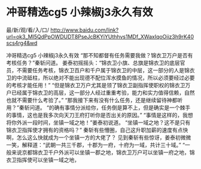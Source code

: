 # 冲哥精选cg5 小辣椒j3永久有效

最/新/观/看/入/口/ http://www.baidu.com/link?url=ok3_Ml5QdPpOWDUDT8PseJcBKYiYUthhvs1MDf_XWaxIqoOiiz3h9rK40scs4rg4&wd

冲哥精选cg5 小辣椒j3永久有效
“那不知都督有任务需要我做？锦衣卫万户是否有考核任务？”秦斩问道。
    姜泰初摇摇头：“锦衣卫小旗、总旗是锦衣卫的底层官员，不需要任务考核，锦衣卫百户和千户属于锦衣卫的中层，这一部分的人是锦衣卫的中流砥柱，所以绝对不能出现德不配位浑水摸鱼的情况，所以必须要经过必要的考核才能任用！”
    “但是锦衣卫万户尤其是领了锦衣卫副指挥使职权的锦衣卫万户已经属于锦衣卫的高层，这一部分人经过重重考验，能力和实力值得信赖，自然也就不需要什么考验了。”
    “那我接下来有没有什么任务，还是继续留待神都听用？”秦斩问道。
    “的确有事情分派给你，任务倒是算不上，但是确实是一个棘手的事情，这也是我多次向天刀王府打听你是否出关的原因。”
    “事情是这样的，我想将你外派一段时间，坐镇一域之地！”姜泰初说道。
    “坐镇一域之地？这不是只有锦衣卫指挥使才拥有的资格吗？”
    秦斩有些懵圈，自己这升职加薪的速度有点快啊，怎么这么快就成为一个坐镇一方的大佬了？
    见到秦斩有些惊讶，姜泰初微微一笑，解释道：“武朝一共三千郡，十郡为一府，十府为一域，共计三十域。”
    “一般来说京都锦衣卫千户外派可以坐镇一郡之地，锦衣卫万户可以坐镇一府之地，锦衣卫指挥使可以坐镇一域之地，
